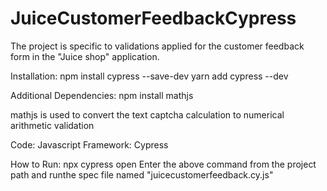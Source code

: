# JuiceCustomerFeedbackCypress

The project is specific to validations applied for the customer feedback form in the "Juice shop" application.

Installation:
npm install cypress --save-dev
yarn add cypress --dev

Additional Dependencies:
npm install mathjs

mathjs is used to convert the text captcha calculation to numerical arithmetic validation

Code: Javascript
Framework: Cypress

How to Run:
npx cypress open 
Enter the above command from the project path and runthe spec file named "juicecustomerfeedback.cy.js"
